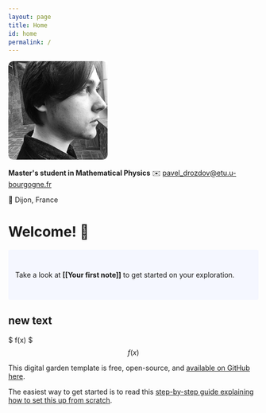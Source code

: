 ```yaml
---
layout: page
title: Home 
id: home
permalink: /
---
```


<img src="_pages/image-2.png" alt="photo" width="200"/>

**Master's student in Mathematical Physics** 
✉️ [pavel_drozdov@etu.u-bourgogne.fr](mailto:pavel_drozdov@etu.u-bourgogne.fr)

📍 Dijon, France





# Welcome! 🌱

<p style="padding: 3em 1em; background: #f5f7ff; border-radius: 4px;">
  Take a look at <span style="font-weight: bold">[[Your first note]]</span> to get started on your exploration.
</p>


## new text 

$ f(x) $
$$ f(x) $$ 

This digital garden template is free, open-source, and [available on GitHub here](https://github.com/maximevaillancourt/digital-garden-jekyll-template).

The easiest way to get started is to read this [step-by-step guide explaining how to set this up from scratch](https://maximevaillancourt.com/blog/setting-up-your-own-digital-garden-with-jekyll).

<style>
  .wrapper {
    max-width: 46em;
  }
</style>
